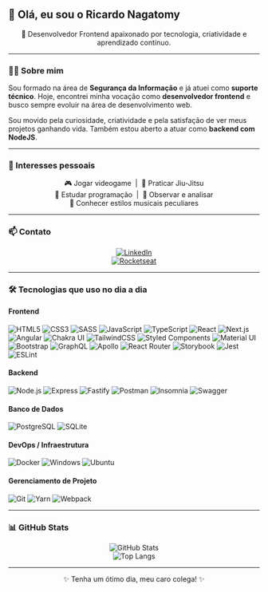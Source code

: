## 👋 Olá, eu sou o Ricardo Nagatomy

<div align="center">
🚀 Desenvolvedor Frontend apaixonado por tecnologia, criatividade e aprendizado contínuo.
</div>

---

### 🧑‍💻 Sobre mim

Sou formado na área de **Segurança da Informação** e já atuei como **suporte técnico**. Hoje, encontrei minha vocação como **desenvolvedor frontend** e busco sempre evoluir na área de desenvolvimento web.

Sou movido pela curiosidade, criatividade e pela satisfação de ver meus projetos ganhando vida. Também estou aberto a atuar como **backend com NodeJS**.

---

### 🎯 Interesses pessoais

<div align="center">

🎮 Jogar videogame &nbsp;|&nbsp; 🥋 Praticar Jiu-Jitsu  
💾 Estudar programação &nbsp;|&nbsp; 👀 Observar e analisar  
🎵 Conhecer estilos musicais peculiares

</div>

---

### 📫 Contato

<div align="center">

[![LinkedIn](https://img.shields.io/badge/-LinkedIn-%230077B5?style=for-the-badge&logo=linkedin&logoColor=white)](https://www.linkedin.com/in/ricardo-nagatomy)  
[![Rocketseat](https://img.shields.io/badge/-Rocketseat-000?style=for-the-badge&logo=rocketseat&logoColor=white)](https://app.rocketseat.com.br/me/ricardo-nagatomy)

</div>

---

### 🛠️ Tecnologias que uso no dia a dia

#### **Frontend**
![HTML5](https://img.shields.io/badge/HTML5-E34F26?style=for-the-badge&logo=html5&logoColor=white)
![CSS3](https://img.shields.io/badge/CSS3-1572B6?style=for-the-badge&logo=css3&logoColor=white)
![SASS](https://img.shields.io/badge/Sass-CC6699?style=for-the-badge&logo=sass&logoColor=white)
![JavaScript](https://img.shields.io/badge/JavaScript-F7DF1E?style=for-the-badge&logo=javascript&logoColor=black)
![TypeScript](https://img.shields.io/badge/TypeScript-007ACC?style=for-the-badge&logo=typescript&logoColor=white)
![React](https://img.shields.io/badge/React-20232A?style=for-the-badge&logo=react&logoColor=61DAFB)
![Next.js](https://img.shields.io/badge/Next.js-000000?style=for-the-badge&logo=nextdotjs&logoColor=white)
![Angular](https://img.shields.io/badge/Angular-DD0031?style=for-the-badge&logo=angular&logoColor=white)
![Chakra UI](https://img.shields.io/badge/Chakra--UI-319795?style=for-the-badge&logo=chakra-ui&logoColor=white)
![TailwindCSS](https://img.shields.io/badge/Tailwind_CSS-38B2AC?style=for-the-badge&logo=tailwind-css&logoColor=white)
![Styled Components](https://img.shields.io/badge/styled--components-DB7093?style=for-the-badge&logo=styled-components&logoColor=white)
![Material UI](https://img.shields.io/badge/Material--UI-0081CB?style=for-the-badge&logo=material-ui&logoColor=white)
![Bootstrap](https://img.shields.io/badge/Bootstrap-563D7C?style=for-the-badge&logo=bootstrap&logoColor=white)
![GraphQL](https://img.shields.io/badge/GraphQL-E10098?style=for-the-badge&logo=graphql&logoColor=white)
![Apollo](https://img.shields.io/badge/Apollo-311C87?style=for-the-badge&logo=apollo-graphql&logoColor=white)
![React Router](https://img.shields.io/badge/React_Router-CA4245?style=for-the-badge&logo=react-router&logoColor=white)
![Storybook](https://img.shields.io/badge/Storybook-FF4785?style=for-the-badge&logo=storybook&logoColor=white)
![Jest](https://img.shields.io/badge/Jest-C21325?style=for-the-badge&logo=jest&logoColor=white)
![ESLint](https://img.shields.io/badge/ESLint-4B32C3?style=for-the-badge&logo=eslint&logoColor=white)

#### **Backend**
![Node.js](https://img.shields.io/badge/Node.js-339933?style=for-the-badge&logo=nodedotjs&logoColor=white)
![Express](https://img.shields.io/badge/Express.js-000000?style=for-the-badge&logo=express&logoColor=white)
![Fastify](https://img.shields.io/badge/Fastify-202020?style=for-the-badge&logo=fastify&logoColor=white)
![Postman](https://img.shields.io/badge/Postman-FF6C37?style=for-the-badge&logo=postman&logoColor=white)
![Insomnia](https://img.shields.io/badge/Insomnia-5849be?style=for-the-badge&logo=Insomnia&logoColor=white)
![Swagger](https://img.shields.io/badge/Swagger-85EA2D?style=for-the-badge&logo=swagger&logoColor=white)

#### **Banco de Dados**
![PostgreSQL](https://img.shields.io/badge/PostgreSQL-316192?style=for-the-badge&logo=postgresql&logoColor=white)
![SQLite](https://img.shields.io/badge/SQLite-07405E?style=for-the-badge&logo=sqlite&logoColor=white)

#### **DevOps / Infraestrutura**
![Docker](https://img.shields.io/badge/Docker-2CA5E0?style=for-the-badge&logo=docker&logoColor=white)
![Windows](https://img.shields.io/badge/Windows-0078D6?style=for-the-badge&logo=windows&logoColor=white)
![Ubuntu](https://img.shields.io/badge/Ubuntu-E95420?style=for-the-badge&logo=ubuntu&logoColor=white)

#### **Gerenciamento de Projeto**
![Git](https://img.shields.io/badge/Git-F05032?style=for-the-badge&logo=git&logoColor=white)
![Yarn](https://img.shields.io/badge/Yarn-2C8EBB?style=for-the-badge&logo=yarn&logoColor=white)
![Webpack](https://img.shields.io/badge/Webpack-8DD6F9?style=for-the-badge&logo=webpack&logoColor=white)

---

### 📊 GitHub Stats

<div align="center">

![GitHub Stats](https://github-readme-stats.vercel.app/api?username=Ricnaga&theme=chartreuse-dark&show_icons=true)  
![Top Langs](https://github-readme-stats.vercel.app/api/top-langs/?username=Ricnaga&theme=dark&layout=compact&card_width=445)

</div>

---

<div align="center">
✨ Tenha um ótimo dia, meu caro colega! ✨  
</div>
